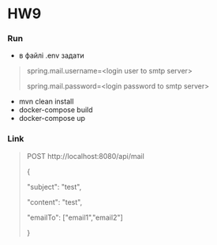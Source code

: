 # HW9
### Run
* в файлі .env задати 
>spring.mail.username=\<login user to smtp server\>
>
>spring.mail.password=\<login password to smtp server\>
* mvn clean install
* docker-compose build
* docker-compose up

### Link
>POST http://localhost:8080/api/mail 
>
>{
>
>   "subject": "test",
>
>    "content": "test",
>
>    "emailTo": ["email1","email2"]
>
>}
